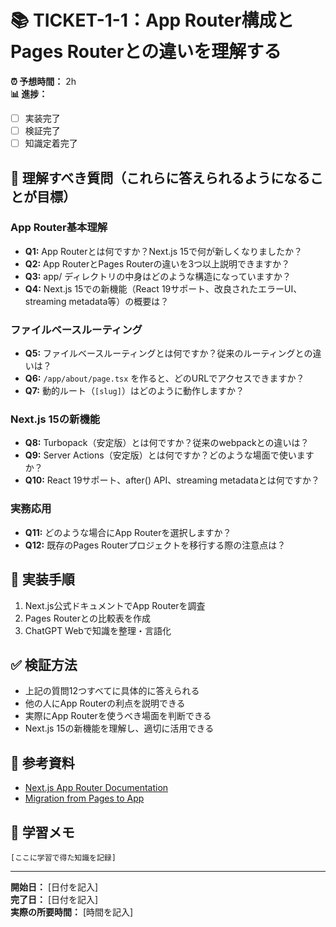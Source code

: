 # 📚 TICKET-1-1：App Router構成とPages Routerとの違いを理解する

**⏰ 予想時間：** 2h  
**📊 進捗：** 
- [ ] 実装完了
- [ ] 検証完了  
- [ ] 知識定着完了

## 🎯 理解すべき質問（これらに答えられるようになることが目標）

### App Router基本理解
- **Q1:** App Routerとは何ですか？Next.js 15で何が新しくなりましたか？
- **Q2:** App RouterとPages Routerの違いを3つ以上説明できますか？
- **Q3:** app/ ディレクトリの中身はどのような構造になっていますか？
- **Q4:** Next.js 15での新機能（React 19サポート、改良されたエラーUI、streaming metadata等）の概要は？

### ファイルベースルーティング
- **Q5:** ファイルベースルーティングとは何ですか？従来のルーティングとの違いは？
- **Q6:** `/app/about/page.tsx` を作ると、どのURLでアクセスできますか？
- **Q7:** 動的ルート（`[slug]`）はどのように動作しますか？

### Next.js 15の新機能
- **Q8:** Turbopack（安定版）とは何ですか？従来のwebpackとの違いは？
- **Q9:** Server Actions（安定版）とは何ですか？どのような場面で使いますか？
- **Q10:** React 19サポート、after() API、streaming metadataとは何ですか？

### 実務応用
- **Q11:** どのような場合にApp Routerを選択しますか？
- **Q12:** 既存のPages Routerプロジェクトを移行する際の注意点は？

## 📝 実装手順

1. Next.js公式ドキュメントでApp Routerを調査
2. Pages Routerとの比較表を作成
3. ChatGPT Webで知識を整理・言語化

## ✅ 検証方法

- 上記の質問12つすべてに具体的に答えられる
- 他の人にApp Routerの利点を説明できる
- 実際にApp Routerを使うべき場面を判断できる
- Next.js 15の新機能を理解し、適切に活用できる

## 📖 参考資料

- [Next.js App Router Documentation](https://nextjs.org/docs/app)
- [Migration from Pages to App](https://nextjs.org/docs/app/building-your-application/upgrading/app-router-migration)

## 💭 学習メモ

```
[ここに学習で得た知識を記録]
```

---

**開始日：** [日付を記入]  
**完了日：** [日付を記入]  
**実際の所要時間：** [時間を記入] 